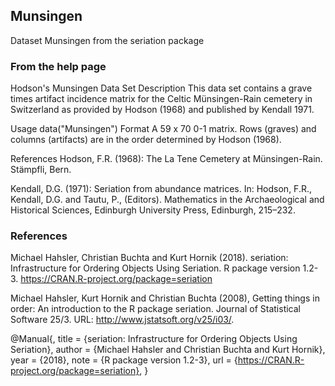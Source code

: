 ## Munsingen

Dataset Munsingen from the seriation package

### From the help page

Hodson's Munsingen Data Set
Description
This data set contains a grave times artifact incidence matrix for the Celtic Münsingen-Rain cemetery in Switzerland as provided by Hodson (1968) and published by Kendall 1971.

Usage
data("Munsingen")
Format
A 59 x 70 0-1 matrix. Rows (graves) and columns (artifacts) are in the order determined by Hodson (1968).

References
Hodson, F.R. (1968): The La Tene Cemetery at Münsingen-Rain. Stämpfli, Bern.

Kendall, D.G. (1971): Seriation from abundance matrices. In: Hodson, F.R., Kendall, D.G. and Tautu, P., (Editors). Mathematics in the Archaeological and Historical Sciences, Edinburgh University Press, Edinburgh, 215–232.

### References

Michael Hahsler, Christian Buchta and Kurt Hornik (2018). seriation:
  Infrastructure for Ordering Objects Using Seriation. R package version 1.2-3.
  https://CRAN.R-project.org/package=seriation

Michael Hahsler, Kurt Hornik and Christian Buchta (2008), Getting things in
  order: An introduction to the R package seriation.  Journal of Statistical
  Software 25/3.  URL: http://www.jstatsoft.org/v25/i03/.

  @Manual{,
    title = {seriation: Infrastructure for Ordering Objects Using Seriation},
    author = {Michael Hahsler and Christian Buchta and Kurt Hornik},
    year = {2018},
    note = {R package version 1.2-3},
    url = {https://CRAN.R-project.org/package=seriation},
  }
